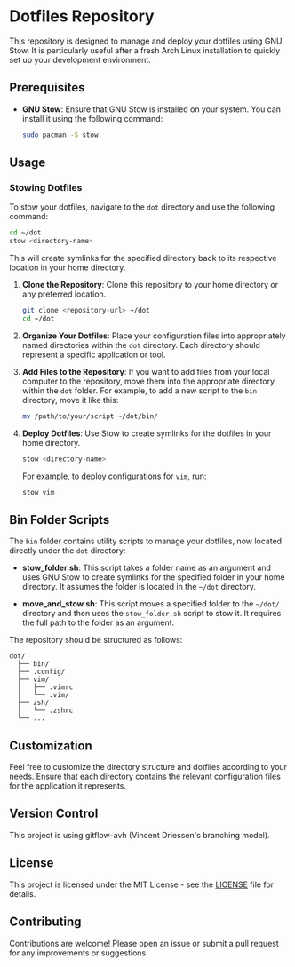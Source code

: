 # Dotfiles Repository

This repository is designed to manage and deploy your dotfiles using GNU Stow. It is particularly useful after a fresh Arch Linux installation to quickly set up your development environment.

## Prerequisites

- **GNU Stow**: Ensure that GNU Stow is installed on your system. You can install it using the following command:
  ```bash
  sudo pacman -S stow
  ```

## Usage

### Stowing Dotfiles

To stow your dotfiles, navigate to the `dot` directory and use the following command:

```bash
cd ~/dot
stow <directory-name>
```

This will create symlinks for the specified directory back to its respective location in your home directory.

1. **Clone the Repository**: Clone this repository to your home directory or any preferred location.
   ```bash
   git clone <repository-url> ~/dot
   cd ~/dot
   ```

2. **Organize Your Dotfiles**: Place your configuration files into appropriately named directories within the `dot` directory. Each directory should represent a specific application or tool.

3. **Add Files to the Repository**: If you want to add files from your local computer to the repository, move them into the appropriate directory within the `dot` folder. For example, to add a new script to the `bin` directory, move it like this:
   ```bash
   mv /path/to/your/script ~/dot/bin/
   ```

4. **Deploy Dotfiles**: Use Stow to create symlinks for the dotfiles in your home directory.
   ```bash
   stow <directory-name>
   ```

   For example, to deploy configurations for `vim`, run:
   ```bash
   stow vim
   ```

## Bin Folder Scripts

The `bin` folder contains utility scripts to manage your dotfiles, now located directly under the `dot` directory:

- **stow_folder.sh**: This script takes a folder name as an argument and uses GNU Stow to create symlinks for the specified folder in your home directory. It assumes the folder is located in the `~/dot` directory.

- **move_and_stow.sh**: This script moves a specified folder to the `~/dot/` directory and then uses the `stow_folder.sh` script to stow it. It requires the full path to the folder as an argument.

The repository should be structured as follows:
```
dot/
  ├── bin/
  ├── .config/
  ├── vim/
  │   ├── .vimrc
  │   └── .vim/
  ├── zsh/
  │   └── .zshrc
  └── ...
```

## Customization

Feel free to customize the directory structure and dotfiles according to your needs. Ensure that each directory contains the relevant configuration files for the application it represents.

## Version Control

This project is using gitflow-avh (Vincent Driessen's branching model).

## License

This project is licensed under the MIT License - see the [LICENSE](LICENSE) file for details.

## Contributing

Contributions are welcome! Please open an issue or submit a pull request for any improvements or suggestions.
